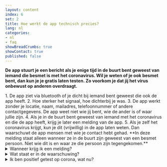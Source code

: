 ```yaml
---
layout: content
index: 6
set: 2
title: Hoe werkt de app technisch precies?
lang: nl
categories:
- nl
- faq
showBreadCrumbs: true
showContact: true
published: false
---
```


**De app stuurt je een bericht als je enige tijd in de buurt bent geweest van iemand die besmet is met het coronavirus. Wil je weten of je ook besmet bent, dan kun je je gratis laten testen. Zo voorkom je dat jij het virus onbewust op anderen overdraagt.** 

<div class="md-timeline" markdown="1">
1. De app ziet via bluetooth of je dicht bij iemand bent geweest die ook de app heeft.
2. Hoe sterker het signaal, hoe dichterbij je was.
3. De app werkt zonder je locatie, naam, mailadres, telefoonnummer of andere contactgegevens. De app weet niet wie jij bent, wie de ander is of waar jullie zijn.
4. Als je in de buurt bent geweest van iemand met het coronavirus en die de app heeft, krijg je later een melding van de app.
5. Als je zelf het coronavirus krijgt, kun je dit (vrijwillig) in de app laten weten. Dan waarschuwt de app mensen met wie je contact hebt gehad. **In deze melding staat alleen wanneer ze in de buurt zijn geweest van een besmet persoon. Niet wie dit is en waar ze die persoon zijn tegengekomen.**
</div>

<details>
<summary>Wanneer krijg ik een melding?</summary>
<div markdown="1">
Als je positief getest bent op corona in een testregio, dan kun je dit vrijwillig aangeven in de app, samen met de GGD. Als een GGD-medewerker je belt met de testuitslag, vraagt deze jou dan ook of je anderen wilt waarschuwen via de app. Als je hiervoor kiest, ziet de ontvanger niet wie je bent of waar er contact is geweest. Over de melding beslis je zelf, het is niet verplicht en gaat niet automatisch.

Bekijk hier of je in een gemeente woont van deze testregio's:

- GGD Drenthe
- GGD Gelderland-Zuid
- GGD IJsselland
- GGD Noord- en Oost-Gelderland
- GGD Twente
</div>
</details>

<details>
<summary>Wat staat er in de waarschuwing?</summary>
<div markdown="1">

In de melding staat hoeveel dagen geleden je dicht bij iemand was die later corona bleek te hebben. Het is niet bekend wie dat was, waar of wanneer precies.

**Je krijgt ook advies over wat je het beste kunt doen tijdens deze proefperiode in de testregio’s**

-   	Heb je geen klachten? Doe een coronatest en blijf thuis tot je de uitslag weet
-   	Heb je (lichte)klachten die passen bij corona? Doe een coronatest en blijf thuis tot je de uitslag weet
-   	Heb je ernstige klachten of zit je in een risicogroep? Bel je huisarts.

</div>
</details>

<details>
<summary>Ik ben positief getest op corona, wat nu?</summary>
<div markdown="1">

Als je positief getest bent op corona, dan kun je dit vrijwillig aangeven in de app, samen met een medewerker van de GGD. Zo kun je anderen waarschuwen. De ontvanger ziet niet wie je bent of waar er contact  is geweest. Over de melding beslis je zelf, het is niet verplicht en gaat niet automatisch.

</div>
</details>

